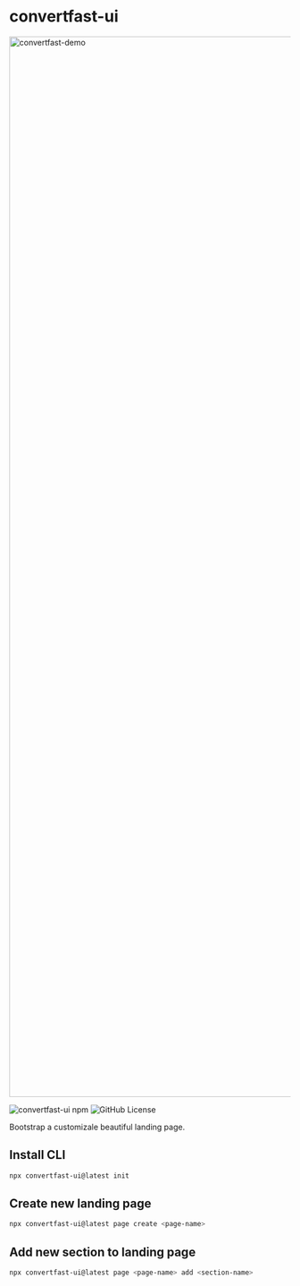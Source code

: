 # convertfast-ui

<img width="1896" alt="convertfast-demo" src="https://github.com/user-attachments/assets/cbf9a421-6c61-486d-9af6-1096f874cb79">


![convertfast-ui npm](https://img.shields.io/npm/v/convertfast-ui)
![GitHub License](https://img.shields.io/github/license/ObservedObserver/convertfast-ui)


Bootstrap a customizale beautiful landing page.

## Install CLI

```bash
npx convertfast-ui@latest init
```


## Create new landing page

```bash
npx convertfast-ui@latest page create <page-name>
```

## Add new section to landing page

```bash
npx convertfast-ui@latest page <page-name> add <section-name>
```
